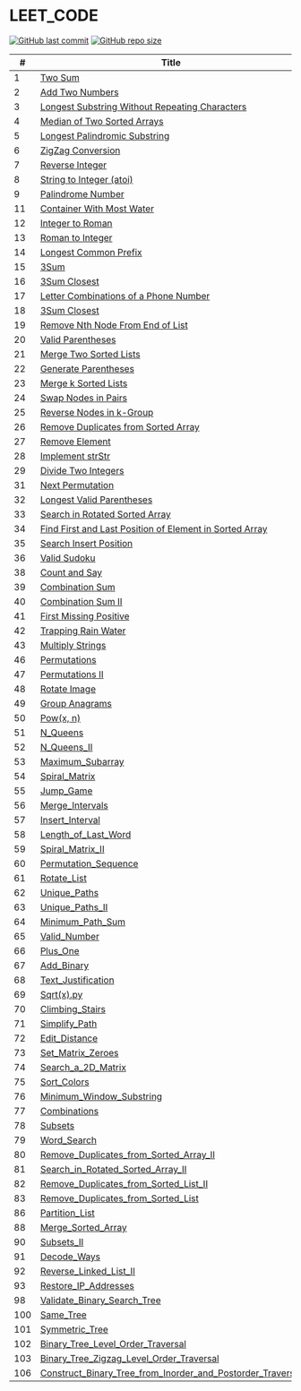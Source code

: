 # LEET_CODE
[![GitHub last commit](https://img.shields.io/github/last-commit/dhyanpatel110/LEET_CODE)](https://github.com/dhyanpatel110/LEET_CODE/commits/master)
[![GitHub repo size](https://img.shields.io/github/repo-size/dhyanpatel110/LEET_CODE)](https://github.com/dhyanpatel110/LEET_CODE/archive/master.zip)


| # | Title | Solution | Difficulty |
|---| ----- | -------- | ---------- |
| 1 |  [Two Sum](https://leetcode.com/problems/two-sum/) | [Python](https://github.com/dhyanpatel110/LEET_CODE/blob/master/python/001_Two_Sum.py) | Easy | |
| 2 |  [Add Two Numbers](https://leetcode.com/problems/add-two-numbers/) | [Python](https://github.com/dhyanpatel110/LEET_CODE/blob/master/python/002_Add_Two_Numbers.py) | Medium | |
| 3 | [Longest Substring Without Repeating Characters](https://leetcode.com/problems/longest-substring-without-repeating-characters/) | [Python](https://github.com/dhyanpatel110/LEET_CODE/blob/master/python/003_Longest_Substring_Without_Repeating_Characters.py)| Medium | |
| 4 | [Median of Two Sorted Arrays](https://leetcode.com/problems/median-of-two-sorted-arrays/) | [Python](https://github.com/dhyanpatel110/LEET_CODE/blob/master/python/004_Median_of_Two_Sorted_Arrays.py)|	Hard | |
| 5 | [Longest Palindromic Substring](https://leetcode.com/problems/longest-palindromic-substring/) | [Python](https://github.com/dhyanpatel110/LEET_CODE/blob/master/python/005_Longest_Palindromic_Substring.py)|	Medium | |
| 6 | [ZigZag Conversion](https://leetcode.com/problems/zigzag-conversion/) | [Python](https://github.com/dhyanpatel110/LEET_CODE/blob/master/python/006_ZigZag_Conversion.py) | Medium | |
| 7 | [Reverse Integer](https://leetcode.com/problems/reverse-integer/) | [Python](https://github.com/dhyanpatel110/LEET_CODE/blob/master/python/007_Reverse_Integer.py) | Easy | |
| 8 | [String to Integer (atoi)](https://leetcode.com/problems/string-to-integer-atoi/) | [Python](https://github.com/dhyanpatel110/LEET_CODE/blob/master/python/008_String_to_Integer_(atoi).py)| Medium | |
| 9 | [Palindrome Number](https://leetcode.com/problems/palindrome-number/) | [Python](https://github.com/dhyanpatel110/LEET_CODE/blob/master/python/009_Palindrome_Number.py) | Easy | |
| 11 | [Container With Most Water](https://leetcode.com/problems/container-with-most-water/) | [Python](https://github.com/dhyanpatel110/LEET_CODE/blob/master/python/011_Container_With_Most_Water.py) | Medium | |
| 12 | [Integer to Roman](https://leetcode.com/problems/integer-to-roman/)|[Python](https://github.com/dhyanpatel110/LEET_CODE/blob/master/python/012_Integer_to_Roman.py)|Medium| |
| 13 | [Roman to Integer](https://leetcode.com/problems/roman-to-integer/)|[Python](https://github.com/dhyanpatel110/LEET_CODE/blob/master/python/013_Roman_to_Integer.py)|Easy| |
| 14 | [Longest Common Prefix](https://leetcode.com/problems/longest-common-prefix/)|[Python](https://github.com/dhyanpatel110/LEET_CODE/blob/master/python/014_Longest_Common_Prefix.py)| Easy | |
| 15 | [3Sum](https://leetcode.com/problems/3sum/)|[Python](https://github.com/dhyanpatel110/LEET_CODE/blob/master/python/015_3Sum.py)| Medium | |
| 16 | [3Sum Closest](https://leetcode.com/problems/3sum-closest/)|[Python](https://github.com/dhyanpatel110/LEET_CODE/blob/master/python/016_3Sum_Closest.py)| Medium | |
| 17 | [Letter Combinations of a Phone Number](https://leetcode.com/problems/letter-combinations-of-a-phone-number/)|[Python](https://github.com/dhyanpatel110/LEET_CODE/blob/master/python/017_Letter_Combinations_of_a_Phone_Number.py)| Medium | |
| 18 | [3Sum Closest](https://leetcode.com/problems/3sum-closest/)|[Python](https://github.com/dhyanpatel110/LEET_CODE/blob/master/python/018_4Sum.py)| Medium | |
| 19 | [Remove Nth Node From End of List](https://leetcode.com/problems/remove-nth-node-from-end-of-list/)|[Python](https://github.com/dhyanpatel110/LEET_CODE/blob/master/python/019_Remove_Nth_Node_From_End_of_List.py)| Medium | |
| 20 | [Valid Parentheses](https://leetcode.com/problems/valid-parentheses/)|[Python](https://github.com/dhyanpatel110/LEET_CODE/blob/master/python/020_Valid_Parentheses.py)| Easy | |
| 21 | [Merge Two Sorted Lists](https://leetcode.com/problems/merge-two-sorted-lists/)|[Python](https://github.com/dhyanpatel110/LEET_CODE/blob/master/python/021_Merge_Two_Sorted_Lists.py)| Easy | |
| 22 | [Generate Parentheses](https://leetcode.com/problems/generate-parentheses/)|[Python](https://github.com/dhyanpatel110/LEET_CODE/blob/master/python/022_Generate_Parentheses.py)| Medium | |
| 23 | [Merge k Sorted Lists](https://leetcode.com/problems/merge-k-sorted-lists/)|[Python](https://github.com/dhyanpatel110/LEET_CODE/blob/master/python/023_Merge_k_Sorted_Lists.py)| Hard | |
| 24 | [Swap Nodes in Pairs](https://leetcode.com/problems/swap-nodes-in-pairs/)|[Python](https://github.com/dhyanpatel110/LEET_CODE/blob/master/python/024_Swap_Nodes_in_Pairs.py)| Medium | |
| 25 | [Reverse Nodes in k-Group](https://leetcode.com/problems/reverse-nodes-in-k-group/)|[Python](https://github.com/dhyanpatel110/LEET_CODE/blob/master/python/025_Reverse_Nodes_in_k_Group.py)| Hard | |
| 26 | [Remove Duplicates from Sorted Array](https://leetcode.com/problems/remove-duplicates-from-sorted-array/)|[Python](https://github.com/dhyanpatel110/LEET_CODE/blob/master/python/026_Remove_Duplicates_from_Sorted_Array.py)| Easy | |
| 27 | [Remove Element](https://leetcode.com/problems/remove-element/)|[Python](https://github.com/dhyanpatel110/LEET_CODE/blob/master/python/027_Remove_Element.py)| Easy | |
| 28 | [Implement strStr](https://leetcode.com/problems/implement-strstr/)|[Python](https://github.com/dhyanpatel110/LEET_CODE/blob/master/python/028_Implement_strStr.py)| Easy | |
| 29 |[Divide Two Integers](https://leetcode.com/problems/divide-two-integers/)|[Python](https://github.com/dhyanpatel110/LEET_CODE/blob/master/python/029_Divide_Two_Integers.py)| Medium | |
| 31 |[Next Permutation](https://leetcode.com/problems/next-permutation/)|[Python](https://github.com/dhyanpatel110/LEET_CODE/blob/master/python/031_Next_Permutation.py)| Medium | |
| 32 |[Longest Valid Parentheses](https://leetcode.com/problems/longest-valid-parentheses/)|[Python](https://github.com/dhyanpatel110/LEET_CODE/blob/master/python/032_Longest_Valid_Parentheses.py)| Hard | |
| 33 |[Search in Rotated Sorted Array](https://leetcode.com/problems/search-in-rotated-sorted-array/)|[Python](https://github.com/dhyanpatel110/LEET_CODE/blob/master/python/033_Search_in_Rotated_Sorted_Array.py)| Medium |
| 34 |[Find First and Last Position of Element in Sorted Array](https://leetcode.com/problems/find-first-and-last-position-of-element-in-sorted-array/)|[Python](https://github.com/dhyanpatel110/LEET_CODE/blob/master/python/034_Find_First_and_Last_Position_of_Element_in_Sorted_Array.py)| Medium |
| 35 |[Search Insert Position](https://leetcode.com/problems/search-insert-position/)|[Python](https://github.com/dhyanpatel110/LEET_CODE/blob/master/python/035_Search_Insert_Position.py)| Easy |
| 36 |[Valid Sudoku](https://leetcode.com/problems/valid-sudoku/)|[Python](https://github.com/dhyanpatel110/LEET_CODE/blob/master/python/036_Valid_Sudoku.py)| Medium |
| 38 |[Count and Say](https://leetcode.com/problems/count-and-say/)|[Python](https://github.com/dhyanpatel110/LEET_CODE/blob/master/python/038_Count_and_Say.py)| Medium |
| 39 |[Combination Sum](https://leetcode.com/problems/combination-sum/)|[Python](https://github.com/dhyanpatel110/LEET_CODE/blob/master/python/039_Combination_Sum.py)| Medium |
| 40 |[Combination Sum II](https://leetcode.com/problems/combination-sum-ii/)|[Python](https://github.com/dhyanpatel110/LEET_CODE/blob/master/python/040_Combination_Sum_II.py)| Medium |
| 41 |[First Missing Positive](https://leetcode.com/problems/first-missing-positive/)|[Python](https://github.com/dhyanpatel110/LEET_CODE/blob/master/python/041_First_Missing_Positive.py)| Hard |
| 42 |[Trapping Rain Water](https://leetcode.com/problems/trapping-rain-water/)|[Python](https://github.com/dhyanpatel110/LEET_CODE/blob/master/python/042_Trapping_Rain_Water.py)| Hard |
| 43 |[Multiply Strings](https://leetcode.com/problems/multiply-strings/)|[Python](https://github.com/dhyanpatel110/LEET_CODE/blob/master/python/043_Multiply_Strings.py)| Medium |
| 46 |[Permutations](https://leetcode.com/problems/permutations/)|[Python](https://github.com/dhyanpatel110/LEET_CODE/blob/master/python/046_Permutations.py)| Medium |
| 47 |[Permutations II](https://leetcode.com/problems/permutations-ii/)|[Python](https://github.com/dhyanpatel110/LEET_CODE/blob/master/python/047_Permutations_II.py)| Medium |
| 48 |[Rotate Image](https://leetcode.com/problems/rotate-image/)|[Python](https://github.com/dhyanpatel110/LEET_CODE/blob/master/python/048_Rotate_Image.py)| Medium |
| 49 |[Group Anagrams](https://leetcode.com/problems/group-anagrams/)|[Python](https://github.com/dhyanpatel110/LEET_CODE/blob/master/python/049_Group_Anagrams.py)| Medium |
| 50 |[Pow(x, n)](https://leetcode.com/problems/group-anagrams/)|[Python](https://github.com/dhyanpatel110/LEET_CODE/blob/master/python/050_Pow(x,n).py)| Medium |
| 51 |[N_Queens](https://leetcode.com/problems/group-anagrams/)|[Python](https://github.com/dhyanpatel110/LEET_CODE/blob/master/python/051_N_Queens.py)| Hard |
| 52 |[N_Queens_II](https://leetcode.com/problems/group-anagrams/)|[Python](https://github.com/dhyanpatel110/LEET_CODE/blob/master/python/052_N_Queens_II.py)| Hard |
| 53 |[Maximum_Subarray](https://leetcode.com/problems/group-anagrams/)|[Python](https://github.com/dhyanpatel110/LEET_CODE/blob/master/python/053_Maximum_Subarray.py)| Easy |
| 54 |[Spiral_Matrix](https://leetcode.com/problems/group-anagrams/)|[Python](https://github.com/dhyanpatel110/LEET_CODE/blob/master/python/054_Spiral_Matrix.py)| Medium |
| 55 |[Jump_Game](https://leetcode.com/problems/group-anagrams/)|[Python](https://github.com/dhyanpatel110/LEET_CODE/blob/master/python/055_Jump_Game.py)| Medium |
| 56 |[Merge_Intervals](https://leetcode.com/problems/group-anagrams/)|[Python](https://github.com/dhyanpatel110/LEET_CODE/blob/master/python/056_Merge_Intervals.py)| Medium |
| 57 |[Insert_Interval](https://leetcode.com/problems/group-anagrams/)|[Python](https://github.com/dhyanpatel110/LEET_CODE/blob/master/python/057_Insert_Interval.py)| Medium |
| 58 |[Length_of_Last_Word](https://leetcode.com/problems/group-anagrams/)|[Python](https://github.com/dhyanpatel110/LEET_CODE/blob/master/python/058_Length_of_Last_Word.py)| Easy |
| 59 |[Spiral_Matrix_II](https://leetcode.com/problems/group-anagrams/)|[Python](https://github.com/dhyanpatel110/LEET_CODE/blob/master/python/059_Spiral_Matrix_II.py)| Medium |
| 60 |[Permutation_Sequence](https://leetcode.com/problems/group-anagrams/)|[Python](https://github.com/dhyanpatel110/LEET_CODE/blob/master/python/060_Permutation_Sequence.py)| Hard |
| 61 |[Rotate_List](https://leetcode.com/problems/group-anagrams/)|[Python](https://github.com/dhyanpatel110/LEET_CODE/blob/master/python/061_Rotate_List.py)| Medium |
| 62 |[Unique_Paths](https://leetcode.com/problems/group-anagrams/)|[Python](https://github.com/dhyanpatel110/LEET_CODE/blob/master/python/062_Unique_Paths.py)| Medium |
| 63 |[Unique_Paths_II](https://leetcode.com/problems/group-anagrams/)|[Python](https://github.com/dhyanpatel110/LEET_CODE/blob/master/python/063_Unique_Paths_II.py)| Medium |
| 64 |[Minimum_Path_Sum](https://leetcode.com/problems/group-anagrams/)|[Python](https://github.com/dhyanpatel110/LEET_CODE/blob/master/python/064_Minimum_Path_Sum.py)| Medium |
| 65 |[Valid_Number](https://leetcode.com/problems/group-anagrams/)|[Python](https://github.com/dhyanpatel110/LEET_CODE/blob/master/python/065_Valid_Number.py)| Hard |
| 66 |[Plus_One](https://leetcode.com/problems/group-anagrams/)|[Python](https://github.com/dhyanpatel110/LEET_CODE/blob/master/python/066_Plus_One.py)| Hard |
| 67 |[Add_Binary](https://leetcode.com/problems/group-anagrams/)|[Python](https://github.com/dhyanpatel110/LEET_CODE/blob/master/python/067_Add_Binary.py)| Easy |
| 68 |[Text_Justification](https://leetcode.com/problems/group-anagrams/)|[Python](https://github.com/dhyanpatel110/LEET_CODE/blob/master/python/068_Text_Justification.py)| Hard |
| 69 |[Sqrt(x).py](https://leetcode.com/problems/group-anagrams/)|[Python](https://github.com/dhyanpatel110/LEET_CODE/blob/master/python/069_Sqrt(x).py)| Easy |
| 70 |[Climbing_Stairs](https://leetcode.com/problems/group-anagrams/)|[Python](https://github.com/dhyanpatel110/LEET_CODE/blob/master/python/070_Climbing_Stairs.py)| Easy |
| 71 |[Simplify_Path](https://leetcode.com/problems/group-anagrams/)|[Python](https://github.com/dhyanpatel110/LEET_CODE/blob/master/python/071_Simplify_Path.py)|Medium|
| 72 |[Edit_Distance](https://leetcode.com/problems/group-anagrams/)|[Python](https://github.com/dhyanpatel110/LEET_CODE/blob/master/python/072_Edit_Distance.py)|Hard|
| 73 |[Set_Matrix_Zeroes](https://leetcode.com/problems/set-matrix-zeroes/)|[Python](https://github.com/dhyanpatel110/LEET_CODE/blob/master/python/073_Set_Matrix_Zeroes.py)|Medium|
| 74 |[Search_a_2D_Matrix](https://leetcode.com/problems/search-a-2d-matrix/)|[Python](https://github.com/dhyanpatel110/LEET_CODE/blob/master/python/074_Search_a_2D_Matrix.py)|Medium|
| 75 |[Sort_Colors](https://leetcode.com/problems/search-a-2d-matrix/)|[Python](https://github.com/dhyanpatel110/LEET_CODE/blob/master/python/075_Sort_Colors.py)|Medium|
| 76 |[Minimum_Window_Substring](https://leetcode.com/problems/search-a-2d-matrix/)|[Python](https://github.com/dhyanpatel110/LEET_CODE/blob/master/python/076_Minimum_Window_Substring.py)|Hard|
| 77 |[Combinations](https://leetcode.com/problems/search-a-2d-matrix/)|[Python](https://github.com/dhyanpatel110/LEET_CODE/blob/master/python/077_Combinations.py)|Medium|
| 78 |[Subsets](https://leetcode.com/problems/search-a-2d-matrix/)|[Python](https://github.com/dhyanpatel110/LEET_CODE/blob/master/python/078_Subsets.py)|Medium|
| 79 |[Word_Search](https://leetcode.com/problems/search-a-2d-matrix/)|[Python](https://github.com/dhyanpatel110/LEET_CODE/blob/master/python/079_Word_Search.py)|Medium|
| 80 |[Remove_Duplicates_from_Sorted_Array_II](https://leetcode.com/problems/search-a-2d-matrix/)|[Python](https://github.com/dhyanpatel110/LEET_CODE/blob/master/python/080_Remove_Duplicates_from_Sorted_Array_II.py)|Medium|
| 81 |[Search_in_Rotated_Sorted_Array_II](https://leetcode.com/problems/search-a-2d-matrix/)|[Python](https://github.com/dhyanpatel110/LEET_CODE/blob/master/python/081_Search_in_Rotated_Sorted_Array_II.py)|Medium|
| 82 |[Remove_Duplicates_from_Sorted_List_II](https://leetcode.com/problems/search-a-2d-matrix/)|[Python](https://github.com/dhyanpatel110/LEET_CODE/blob/master/python/082_Remove_Duplicates_from_Sorted_List_II.py)|Medium|
| 83 |[Remove_Duplicates_from_Sorted_List](https://leetcode.com/problems/search-a-2d-matrix/)|[Python](https://github.com/dhyanpatel110/LEET_CODE/blob/master/python/083_Remove_Duplicates_from_Sorted_List.py)|Easy|
| 86 |[Partition_List](https://leetcode.com/problems/search-a-2d-matrix/)|[Python](https://github.com/dhyanpatel110/LEET_CODE/blob/master/python/086_Partition_List.py)|Medium|
| 88 |[Merge_Sorted_Array](https://leetcode.com/problems/search-a-2d-matrix/)|[Python](https://github.com/dhyanpatel110/LEET_CODE/blob/master/python/088_Merge_Sorted_Array.py)|Easy|
| 90 |[Subsets_II](https://leetcode.com/problems/search-a-2d-matrix/)|[Python](https://github.com/dhyanpatel110/LEET_CODE/blob/master/python/090_Subsets_II.py)|Medium|
| 91 |[Decode_Ways](https://leetcode.com/problems/search-a-2d-matrix/)|[Python](https://github.com/dhyanpatel110/LEET_CODE/blob/master/python/091_Decode_Ways.py)|Medium|
| 92 |[Reverse_Linked_List_II](https://leetcode.com/problems/search-a-2d-matrix/)|[Python](https://github.com/dhyanpatel110/LEET_CODE/blob/master/python/092_Reverse_Linked_List_II.py)|Medium|
| 93 |[Restore_IP_Addresses](https://leetcode.com/problems/search-a-2d-matrix/)|[Python](https://github.com/dhyanpatel110/LEET_CODE/blob/master/python/093_Restore_IP_Addresses.py)|Medium|
| 98 |[Validate_Binary_Search_Tree](https://leetcode.com/problems/search-a-2d-matrix/)|[Python](https://github.com/dhyanpatel110/LEET_CODE/blob/master/python/098_Validate_Binary_Search_Tree.py)|Medium|
| 100 |[Same_Tree](https://leetcode.com/problems/search-a-2d-matrix/)|[Python](https://github.com/dhyanpatel110/LEET_CODE/blob/master/python/100_Same_Tree.py)|Easy|
| 101 |[Symmetric_Tree](https://leetcode.com/problems/search-a-2d-matrix/)|[Python](https://github.com/dhyanpatel110/LEET_CODE/blob/master/python/101_Symmetric_Tree.py)|Easy|
| 102 |[Binary_Tree_Level_Order_Traversal](https://leetcode.com/problems/search-a-2d-matrix/)|[Python](https://github.com/dhyanpatel110/LEET_CODE/blob/master/python/102_Binary_Tree_Level_Order_Traversal.py)|Easy|
| 103 |[Binary_Tree_Zigzag_Level_Order_Traversal](https://leetcode.com/problems/search-a-2d-matrix/)|[Python](https://github.com/dhyanpatel110/LEET_CODE/blob/master/python/103_Binary_Tree_Zigzag_Level_Order_Traversal.py)|Easy|
| 106 |[Construct_Binary_Tree_from_Inorder_and_Postorder_Traversal](https://leetcode.com/problems/search-a-2d-matrix/)|[Python](https://github.com/dhyanpatel110/LEET_CODE/blob/master/python/106_Construct_Binary_Tree_from_Inorder_and_Postorder_Traversal.py)|Easy|

